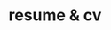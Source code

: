 ---
layout: page
title: resume & cv
nav: true
dropdown: true
children: 
    - title: <a class="nav-link" href="/assets/pdf/curriculum_vitae.pdf" >Curriculum Vita</a>
    - title: <a class="nav-link" href="/assets/pdf/resume.pdf" target="_blank">Resume</a>
---